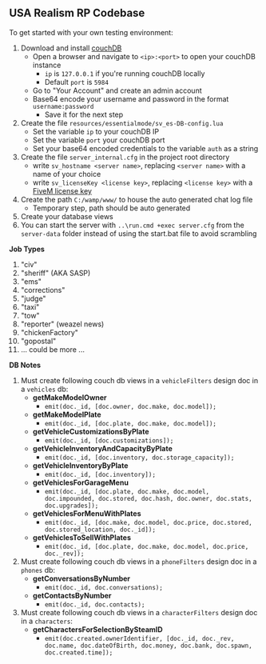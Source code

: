 ## USA Realism RP Codebase

To get started with your own testing environment:
1) Download and install [couchDB](http://couchdb.apache.org/)
    * Open a browser and navigate to `<ip>:<port>` to open your couchDB instance
        - `ip` is `127.0.0.1` if you're running couchDB locally
        - Default `port` is `5984`
    * Go to "Your Account" and create an admin account
    * Base64 encode your username and password in the format `username:password`
        - Save it for the next step
2) Create the file `resources/essentialmode/sv_es-DB-config.lua`  
    * Set the variable `ip` to your couchDB IP
    * Set the variable `port` your couchDB port
    * Set your base64 encoded credentials to the variable `auth` as a string
3) Create the file `server_internal.cfg` in the project root directory
    * write `sv_hostname <server name>`, replacing `<server name>` with a name of your choice
    * write `sv_licenseKey <license key>`, replacing `<license key>` with a [FiveM license key](https://keymaster.fivem.net/)
4) Create the path `C:/wamp/www/` to house the auto generated chat log file
    * Temporary step, path should be auto generated
5) Create your database views
6) You can start the server with ``..\run.cmd +exec server.cfg`` from the ``server-data`` folder instead of using the start.bat file to avoid scrambling

**Job Types**
1. "civ"
2. "sheriff" (AKA SASP)
3. "ems"
4. "corrections"
5. "judge"
6. "taxi"
7. "tow"
8. "reporter" (weazel news)
9. "chickenFactory"
10. "gopostal"
11. ... could be more ...

**DB Notes**
1)  Must create following couch db views in a ``vehicleFilters`` design doc in a ``vehicles`` db:  
	* **getMakeModelOwner**  
		- ``emit(doc._id, [doc.owner, doc.make, doc.model]);``  
	* **getMakeModelPlate**  
		- ``emit(doc._id, [doc.plate, doc.make, doc.model]);``  
	* **getVehicleCustomizationsByPlate**  
		- ``emit(doc._id, [doc.customizations]);``  
	* **getVehicleInventoryAndCapacityByPlate** 
		- ``emit(doc._id, [doc.inventory, doc.storage_capacity]);``  
	* **getVehicleInventoryByPlate**  
		- ``emit(doc._id, [doc.inventory]);``  
	* **getVehiclesForGarageMenu**  
		- ``emit(doc._id, [doc.plate, doc.make, doc.model, doc.impounded, doc.stored, doc.hash, doc.owner, doc.stats, doc.upgrades]);``  
	* **getVehiclesForMenuWithPlates**  
		- ``emit(doc._id, [doc.make, doc.model, doc.price, doc.stored, doc.stored_location, doc._id]);``  
	* **getVehiclesToSellWithPlates**  
		- ``emit(doc._id, [doc.plate, doc.make, doc.model, doc.price, doc._rev]);``
2) Must create following couch db views in a ``phoneFilters`` design doc in a ``phones`` db:
	* **getConversationsByNumber**
		- ``emit(doc._id, doc.conversations);``
	* **getContactsByNumber**
		- ``emit(doc._id, doc.contacts);``
3) Must create following couch db views in a ``characterFilters`` design doc in a ``characters``:
	* **getCharactersForSelectionBySteamID**
		- ``emit(doc.created.ownerIdentifier, [doc._id, doc._rev, doc.name, doc.dateOfBirth, doc.money, doc.bank, doc.spawn, doc.created.time]);``
